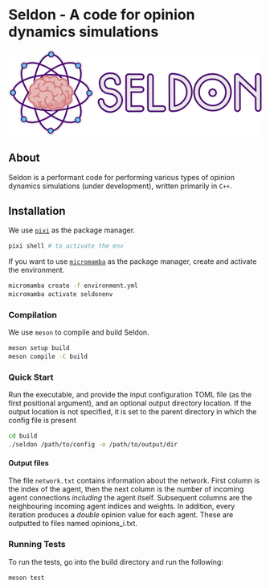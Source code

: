 # Seldon - A code for opinion dynamics simulations

![Logo](res/logo_text.png "Seldon Logo")

## About 

Seldon is a performant code for performing various types of opinion dynamics simulations (under development), written primarily in `C++`. 

## Installation 

We use [`pixi`](https://github.com/prefix-dev/pixi) as the package manager. 

```bash
pixi shell # to activate the env
```

If you want to use [`micromamba`](https://mamba.readthedocs.io/en/latest/user_guide/micromamba.html) as the package manager, create and activate 
the environment.

```bash
micromamba create -f environment.yml
micromamba activate seldonenv
```

### Compilation

We use `meson` to compile and build Seldon. 

```bash
meson setup build
meson compile -C build
```

### Quick Start 

Run the executable, and provide the input configuration TOML file (as the first
positional argument), and an optional output directory location. If the output location is not specified, it is set to the parent directory in which the config file is present

```bash
cd build
./seldon /path/to/config -o /path/to/output/dir
``` 

#### Output files
The file `network.txt` contains information about the network. 
First column is the index of the agent, then the next column is the number of incoming agent connections *including* the agent itself. Subsequent columns are the neighbouring incoming agent indices and weights. In addition, every iteration produces a *double* opinion value for each agent. These are outputted to files named opinions_i.txt.

### Running Tests

To run the tests, go into the build directory and run the following: 

```bash
meson test
```
